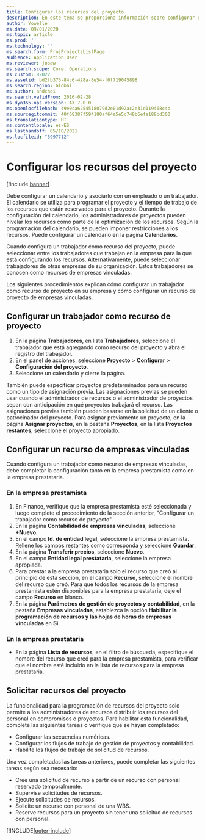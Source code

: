 ```yaml
---
title: Configurar los recursos del proyecto
description: En este tema se proporciona información sobre configurar o solicitar recursos de proyecto.
author: Yowelle
ms.date: 09/01/2020
ms.topic: article
ms.prod: ''
ms.technology: ''
ms.search.form: ProjProjectsListPage
audience: Application User
ms.reviewer: josaw
ms.search.scope: Core, Operations
ms.custom: 82022
ms.assetid: bd2fb375-84c6-428a-8e54-f0f719045898
ms.search.region: Global
ms.author: andchoi
ms.search.validFrom: 2016-02-28
ms.dyn365.ops.version: AX 7.0.0
ms.openlocfilehash: 49e0ca6254518079d2e01d92ac2e31d119468c4b
ms.sourcegitcommit: 40f68387f594180af64a5e5c748b6efa188bd300
ms.translationtype: HT
ms.contentlocale: es-ES
ms.lasthandoff: 05/10/2021
ms.locfileid: "5997712"
---
```

# <a name="set-up-project-resources"></a>Configurar los recursos del proyecto

[!include [banner](../includes/banner.md)]

Debe configurar un calendario y asociarlo con un empleado o un trabajador. El calendario se utiliza para programar el proyecto y el tiempo de trabajo de los recursos que están reservados para el proyecto. Durante la configuración del calendario, los administradores de proyectos pueden nivelar los recursos como parte de la optimización de los recursos. Según la programación del calendario, se pueden imponer restricciones a los recursos. Puede configurar un calendario en la página **Calendarios**.

Cuando configura un trabajador como recurso del proyecto, puede seleccionar entre los trabajadores que trabajan en la empresa para la que está configurando los recursos. Alternativamente, puede seleccionar trabajadores de otras empresas de su organización. Estos trabajadores se conocen como recursos de empresas vinculadas.

Los siguientes procedimientos explican cómo configurar un trabajador como recurso de proyecto en su empresa y cómo configurar un recurso de proyecto de empresas vinculadas.

## <a name="set-up-a-worker-as-a-project-resource"></a>Configurar un trabajador como recurso de proyecto

1. En la página **Trabajadores**, en lista **Trabajadores**, seleccione el trabajador que está agregando como recurso del proyecto y abra el registro del trabajador.
2. En el panel de acciones, seleccione **Proyecto** &gt; **Configurar** &gt; **Configuración del proyecto**.
3. Seleccione un calendario y cierre la página.

También puede especificar proyectos predeterminados para un recurso como un tipo de asignación previa. Las asignaciones previas se pueden usar cuando el administrador de recursos o el administrador de proyectos sepan con anticipación en qué proyectos trabajará el recurso. Las asignaciones previas también pueden basarse en la solicitud de un cliente o patrocinador del proyecto. Para asignar previamente un proyecto, en la página **Asignar proyectos**, en la pestaña **Proyectos**, en la lista **Proyectos restantes**, seleccione el proyecto apropiado.

## <a name="set-up-an-intercompany-resource"></a>Configurar un recurso de empresas vinculadas

Cuando configura un trabajador como recurso de empresas vinculadas, debe completar la configuración tanto en la empresa prestamista como en la empresa prestataria.

### <a name="in-the-lending-company"></a>En la empresa prestamista

1. En Finance, verifique que la empresa prestamista esté seleccionada y luego complete el procedimiento de la sección anterior, "Configurar un trabajador como recurso de proyecto".
2. En la página **Contabilidad de empresas vinculadas**, seleccione **+Nuevo**.
3. En el campo **Id. de entidad legal**, seleccione la empresa prestamista. Rellene los campos restantes como corresponda y seleccione **Guardar**.
4. En la página **Transferir precios**, seleccione **Nuevo**.
5. En el campo **Entidad legal prestataria**, seleccione la empresa apropiada.
6. Para prestar a la empresa prestataria solo el recurso que creó al principio de esta sección, en el campo **Recurso**, seleccione el nombre del recurso que creó. Para que todos los recursos de la empresa prestamista estén disponibles para la empresa prestataria, deje el campo **Recurso** en blanco.
7. En la página **Parámetros de gestión de proyectos y contabilidad**, en la pestaña **Empresas vinculadas**, establezca la opción **Habilitar la programación de recursos y las hojas de horas de empresas vinculadas** en **Sí**.

### <a name="in-the-borrowing-company"></a>En la empresa prestataria

- En la página **Lista de recursos**, en el filtro de búsqueda, especifique el nombre del recurso que creó para la empresa prestamista, para verificar que el nombre esté incluido en la lista de recursos para la empresa prestataria.

## <a name="request-project-resources"></a>Solicitar recursos del proyecto
La funcionalidad para la programación de recursos del proyecto solo permite a los administradores de recursos distribuir los recursos del personal en compromisos o proyectos. Para habilitar esta funcionalidad, complete las siguientes tareas o verifique que se hayan completado:

- Configurar las secuencias numéricas.
- Configurar los flujos de trabajo de gestión de proyectos y contabilidad.
- Habilite los flujos de trabajo de solicitud de recursos.

Una vez completadas las tareas anteriores, puede completar las siguientes tareas según sea necesario:

- Cree una solicitud de recurso a partir de un recurso con personal reservado temporalmente.
- Supervise solicitudes de recursos.
- Ejecute solicitudes de recursos.
- Solicite un recurso con personal de una WBS.
- Reserve recursos para un proyecto sin tener una solicitud de recursos con personal.


[!INCLUDE[footer-include](../includes/footer-banner.md)]